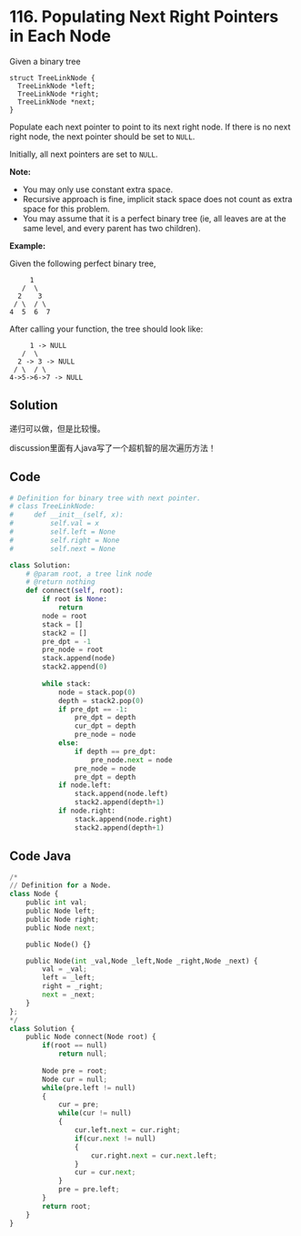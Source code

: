 # 116. Populating Next Right Pointers in Each Node

Given a binary tree

```
struct TreeLinkNode {
  TreeLinkNode *left;
  TreeLinkNode *right;
  TreeLinkNode *next;
}
```

Populate each next pointer to point to its next right node. If there is no next right node, the next pointer should be set to `NULL`.

Initially, all next pointers are set to `NULL`.

**Note:**

- You may only use constant extra space.
- Recursive approach is fine, implicit stack space does not count as extra space for this problem.
- You may assume that it is a perfect binary tree (ie, all leaves are at the same level, and every parent has two children).

**Example:**

Given the following perfect binary tree,

```
     1
   /  \
  2    3
 / \  / \
4  5  6  7
```

After calling your function, the tree should look like:

```
     1 -> NULL
   /  \
  2 -> 3 -> NULL
 / \  / \
4->5->6->7 -> NULL
```



## Solution

递归可以做，但是比较慢。

discussion里面有人java写了一个超机智的层次遍历方法！

## Code

```python
# Definition for binary tree with next pointer.
# class TreeLinkNode:
#     def __init__(self, x):
#         self.val = x
#         self.left = None
#         self.right = None
#         self.next = None

class Solution:
    # @param root, a tree link node
    # @return nothing
    def connect(self, root):
        if root is None:
            return 
        node = root
        stack = []
        stack2 = []
        pre_dpt = -1
        pre_node = root
        stack.append(node)
        stack2.append(0)
        
        while stack:
            node = stack.pop(0)
            depth = stack2.pop(0)
            if pre_dpt == -1:
                pre_dpt = depth
                cur_dpt = depth
                pre_node = node
            else:
                if depth == pre_dpt:
                    pre_node.next = node
                pre_node = node
                pre_dpt = depth   
            if node.left:
                stack.append(node.left)
                stack2.append(depth+1)
            if node.right:
                stack.append(node.right)
                stack2.append(depth+1)
```



## Code Java

```python
/*
// Definition for a Node.
class Node {
    public int val;
    public Node left;
    public Node right;
    public Node next;

    public Node() {}

    public Node(int _val,Node _left,Node _right,Node _next) {
        val = _val;
        left = _left;
        right = _right;
        next = _next;
    }
};
*/
class Solution {
    public Node connect(Node root) {
        if(root == null)
            return null;
        
        Node pre = root;
        Node cur = null;
        while(pre.left != null)
        {
            cur = pre;
            while(cur != null)
            {
                cur.left.next = cur.right;
                if(cur.next != null)
                {
                    cur.right.next = cur.next.left;
                }
                cur = cur.next;
            }
            pre = pre.left;
        }
        return root;
    }
}
```

